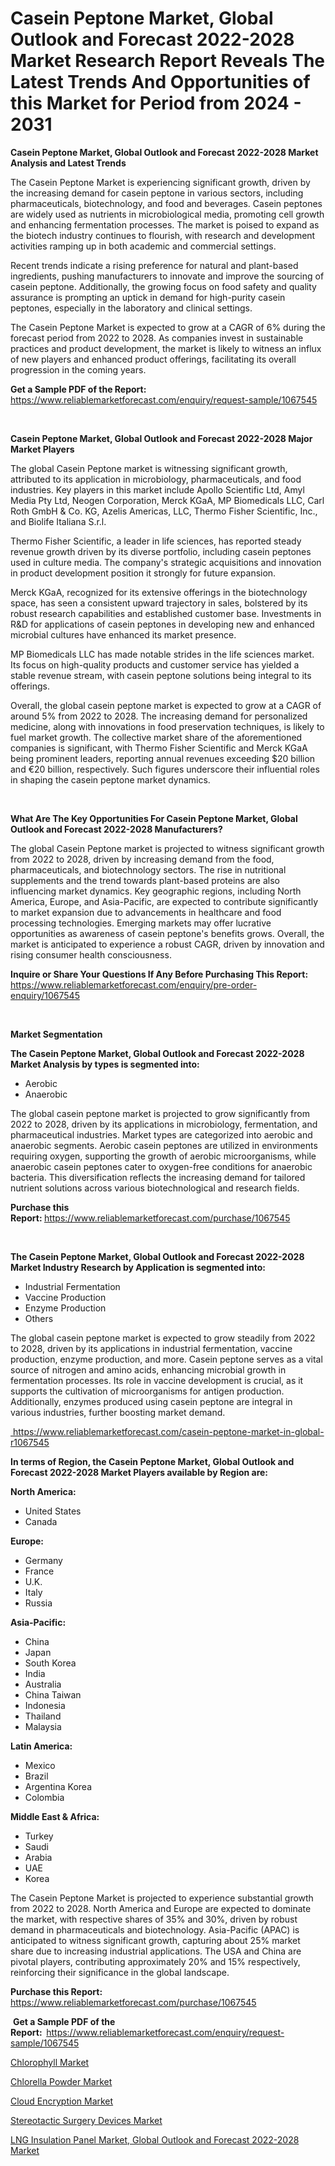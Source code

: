 <p><h1>Casein Peptone Market, Global Outlook and Forecast 2022-2028 Market Research Report Reveals The Latest Trends And Opportunities of this Market for Period from 2024 - 2031</h1></p><p><strong>Casein Peptone Market, Global Outlook and Forecast 2022-2028 Market Analysis and Latest Trends</strong></p>
<p><p>The Casein Peptone Market is experiencing significant growth, driven by the increasing demand for casein peptone in various sectors, including pharmaceuticals, biotechnology, and food and beverages. Casein peptones are widely used as nutrients in microbiological media, promoting cell growth and enhancing fermentation processes. The market is poised to expand as the biotech industry continues to flourish, with research and development activities ramping up in both academic and commercial settings.</p><p>Recent trends indicate a rising preference for natural and plant-based ingredients, pushing manufacturers to innovate and improve the sourcing of casein peptone. Additionally, the growing focus on food safety and quality assurance is prompting an uptick in demand for high-purity casein peptones, especially in the laboratory and clinical settings. </p><p>The Casein Peptone Market is expected to grow at a CAGR of 6% during the forecast period from 2022 to 2028. As companies invest in sustainable practices and product development, the market is likely to witness an influx of new players and enhanced product offerings, facilitating its overall progression in the coming years.</p></p>
<p><strong>Get a Sample PDF of the Report:&nbsp;</strong> <a href="https://www.reliablemarketforecast.com/enquiry/request-sample/1067545">https://www.reliablemarketforecast.com/enquiry/request-sample/1067545</a></p>
<p>&nbsp;</p>
<p><strong>Casein Peptone Market, Global Outlook and Forecast 2022-2028 Major Market Players</strong></p>
<p><p>The global Casein Peptone market is witnessing significant growth, attributed to its application in microbiology, pharmaceuticals, and food industries. Key players in this market include Apollo Scientific Ltd, Amyl Media Pty Ltd, Neogen Corporation, Merck KGaA, MP Biomedicals LLC, Carl Roth GmbH & Co. KG, Azelis Americas, LLC, Thermo Fisher Scientific, Inc., and Biolife Italiana S.r.l.</p><p>Thermo Fisher Scientific, a leader in life sciences, has reported steady revenue growth driven by its diverse portfolio, including casein peptones used in culture media. The company's strategic acquisitions and innovation in product development position it strongly for future expansion.</p><p>Merck KGaA, recognized for its extensive offerings in the biotechnology space, has seen a consistent upward trajectory in sales, bolstered by its robust research capabilities and established customer base. Investments in R&D for applications of casein peptones in developing new and enhanced microbial cultures have enhanced its market presence.</p><p>MP Biomedicals LLC has made notable strides in the life sciences market. Its focus on high-quality products and customer service has yielded a stable revenue stream, with casein peptone solutions being integral to its offerings.</p><p>Overall, the global casein peptone market is expected to grow at a CAGR of around 5% from 2022 to 2028. The increasing demand for personalized medicine, along with innovations in food preservation techniques, is likely to fuel market growth. The collective market share of the aforementioned companies is significant, with Thermo Fisher Scientific and Merck KGaA being prominent leaders, reporting annual revenues exceeding $20 billion and €20 billion, respectively. Such figures underscore their influential roles in shaping the casein peptone market dynamics.</p></p>
<p>&nbsp;</p>
<p><strong>What Are The Key Opportunities For Casein Peptone Market, Global Outlook and Forecast 2022-2028 Manufacturers?</strong></p>
<p><p>The global Casein Peptone market is projected to witness significant growth from 2022 to 2028, driven by increasing demand from the food, pharmaceuticals, and biotechnology sectors. The rise in nutritional supplements and the trend towards plant-based proteins are also influencing market dynamics. Key geographic regions, including North America, Europe, and Asia-Pacific, are expected to contribute significantly to market expansion due to advancements in healthcare and food processing technologies. Emerging markets may offer lucrative opportunities as awareness of casein peptone's benefits grows. Overall, the market is anticipated to experience a robust CAGR, driven by innovation and rising consumer health consciousness.</p></p>
<p><strong>Inquire or Share Your Questions If Any Before Purchasing This Report:</strong> <a href="https://www.reliablemarketforecast.com/enquiry/pre-order-enquiry/1067545">https://www.reliablemarketforecast.com/enquiry/pre-order-enquiry/1067545</a></p>
<p>&nbsp;</p>
<p><strong>Market Segmentation</strong></p>
<p><strong>The Casein Peptone Market, Global Outlook and Forecast 2022-2028 Market Analysis by types is segmented into:</strong></p>
<p><ul><li>Aerobic</li><li>Anaerobic</li></ul></p>
<p><p>The global casein peptone market is projected to grow significantly from 2022 to 2028, driven by its applications in microbiology, fermentation, and pharmaceutical industries. Market types are categorized into aerobic and anaerobic segments. Aerobic casein peptones are utilized in environments requiring oxygen, supporting the growth of aerobic microorganisms, while anaerobic casein peptones cater to oxygen-free conditions for anaerobic bacteria. This diversification reflects the increasing demand for tailored nutrient solutions across various biotechnological and research fields.</p></p>
<p><strong>Purchase this Report:&nbsp;</strong><a href="https://www.reliablemarketforecast.com/purchase/1067545">https://www.reliablemarketforecast.com/purchase/1067545</a></p>
<p>&nbsp;</p>
<p><strong>The Casein Peptone Market, Global Outlook and Forecast 2022-2028 Market Industry Research by Application is segmented into:</strong></p>
<p><ul><li>Industrial Fermentation</li><li>Vaccine Production</li><li>Enzyme Production</li><li>Others</li></ul></p>
<p><p>The global casein peptone market is expected to grow steadily from 2022 to 2028, driven by its applications in industrial fermentation, vaccine production, enzyme production, and more. Casein peptone serves as a vital source of nitrogen and amino acids, enhancing microbial growth in fermentation processes. Its role in vaccine development is crucial, as it supports the cultivation of microorganisms for antigen production. Additionally, enzymes produced using casein peptone are integral in various industries, further boosting market demand.</p></p>
<p><a href="https://www.reliablemarketforecast.com/casein-peptone-market-in-global-r1067545">&nbsp;https://www.reliablemarketforecast.com/casein-peptone-market-in-global-r1067545</a></p>
<p><strong>In terms of Region, the Casein Peptone Market, Global Outlook and Forecast 2022-2028 Market Players available by Region are:</strong></p>
<p>
    <p> <strong> North America: </strong>
        <ul>
            <li>United States</li>
            <li>Canada</li>
        </ul>
        </p> 
    <p> <strong> Europe: </strong>
        <ul>
            <li>Germany</li>
            <li>France</li>
            <li>U.K.</li>
            <li>Italy</li>
            <li>Russia</li>
        </ul>
        </p> 
    <p> <strong> Asia-Pacific: </strong>
        <ul>
            <li>China</li>
            <li>Japan</li>
            <li>South Korea</li>
            <li>India</li>
            <li>Australia</li>
            <li>China Taiwan</li>
            <li>Indonesia</li>
            <li>Thailand</li>
            <li>Malaysia</li>
        </ul>
        </p> 
    <p> <strong> Latin America: </strong>
        <ul>
            <li>Mexico</li>
            <li>Brazil</li>
            <li>Argentina Korea</li>
            <li>Colombia</li>
        </ul>
        </p> 
    <p> <strong> Middle East & Africa: </strong>
        <ul>
            <li>Turkey</li>
            <li>Saudi</li>
            <li>Arabia</li>
            <li>UAE</li>
            <li>Korea</li>
        </ul>
    </p>
    </p>
<p><p>The Casein Peptone Market is projected to experience substantial growth from 2022 to 2028. North America and Europe are expected to dominate the market, with respective shares of 35% and 30%, driven by robust demand in pharmaceuticals and biotechnology. Asia-Pacific (APAC) is anticipated to witness significant growth, capturing about 25% market share due to increasing industrial applications. The USA and China are pivotal players, contributing approximately 20% and 15% respectively, reinforcing their significance in the global landscape.</p></p>
<p><strong>Purchase this Report: </strong><a href="https://www.reliablemarketforecast.com/purchase/1067545">https://www.reliablemarketforecast.com/purchase/1067545</a></p>
<p>&nbsp;<strong>Get a Sample PDF of the Report:&nbsp;&nbsp;</strong><a href="https://www.reliablemarketforecast.com/enquiry/request-sample/1067545">https://www.reliablemarketforecast.com/enquiry/request-sample/1067545</a></p>
<p><strong></strong></p>
<p><p><a href="https://issuu.com/reportprime-2/docs/chlorophyll-market-size-2030.pptx_c32c215e8b7c37">Chlorophyll Market</a></p><p><a href="https://issuu.com/reportprime-2/docs/chlorella-powder-market-size-2030.p_e2815a13f08937">Chlorella Powder Market</a></p><p><a href="https://www.linkedin.com/pulse/global-cloud-encryption-market-opportunities-challenges2024-xnr5e?trackingId=0uJ49YhyR7u1MT8qtgo6JA%3D%3D">Cloud Encryption Market</a></p><p><a href="https://www.linkedin.com/pulse/global-stereotactic-surgery-devices-market-size-expected-reach-8efxe?trackingId=%2F3bc5669SsSOjxAHrPHc%2Fg%3D%3D">Stereotactic Surgery Devices Market</a></p><p><a href="https://github.com/GroverBarry/Market-Research-Report-List-7/blob/main/lng-insulation-panel-market-global-outlook-and-forecast-2022-2028-market.md">LNG Insulation Panel Market, Global Outlook and Forecast 2022-2028 Market</a></p></p>